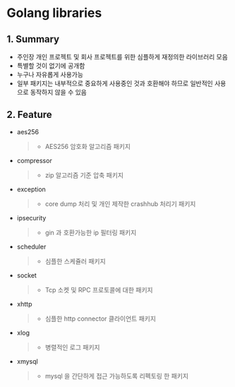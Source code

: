 # Golang libraries
## 1. Summary
* 주인장 개인 프로젝트 및 회사 프로젝트를 위한 심플하게 재정의한 라이브러리 모음
* 특별할 것이 없기에 공개함
* 누구나 자유롭게 사용가능
* 일부 패키지는 내부적으로 중요하게 사용중인 것과 호환해야 하므로 일반적인 사용으로 동작하지 않을 수 있음

## 2. Feature
* aes256
  > - AES256 암호화 알고리즘 패키지
* compressor
  > - zip 알고리즘 기준 압축 패키지
* exception
  > - core dump 처리 및 개인 제작한 crashhub 처리기 패키지
* ipsecurity
  > - gin 과 호환가능한 ip 필터링 패키지
* scheduler
  > - 심플한 스케쥴러 패키지
* socket
  > - Tcp 소켓 및 RPC 프로토콜에 대한 패키지
* xhttp
  > - 심플한 http connector 클라이언트 패키지
* xlog
  > - 병렬적인 로그 패키지
* xmysql
  > - mysql 을 간단하게 접근 가능하도록 리펙토링 한 패키지 
